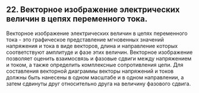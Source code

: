 ## 22. Векторное изображение электрических величин в цепях переменного тока. 
Векторное изображение электрических величин в цепях переменного тока - это графическое представление мгновенных значений напряжения и тока в виде векторов, длина и направление которых соответствуют амплитуде и фазе этих величин. Векторное изображение позволяет оценить взаимосвязь и фазовые сдвиги между напряжением и током, а также определить комплексные сопротивления цепи. Для составления векторной диаграммы векторы напряжений и токов должны быть нанесены в одном масштабе и в одном направлении, а затем сдвинуты друг относительно друга на величину фазового сдвига. 
